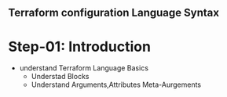 ## Terraform configuration Language Syntax

# Step-01: Introduction
- understand Terraform Language Basics
    - Understad Blocks
    - Understand Arguments,Attributes Meta-Aurgements